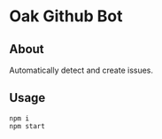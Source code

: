 # Oak Github Bot


## About

Automatically detect and create issues.

## Usage

```shell
npm i
npm start
```
